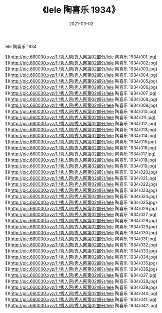 ﻿---
layout: post
title:  《lele 陶喜乐 1934》
date:   2021-03-02
img: http://pic.660000.xyz/1:/秀人网/秀人网第02部分/lele 陶喜乐 1934/000.jpg
categories: [美女, 清纯, 唯美]
---

lele 陶喜乐 1934

  ![](http://pic.660000.xyz/1:/秀人网/秀人网第02部分/lele 陶喜乐 1934/001.jpg) <br> ![](http://pic.660000.xyz/1:/秀人网/秀人网第02部分/lele 陶喜乐 1934/002.jpg) <br> ![](http://pic.660000.xyz/1:/秀人网/秀人网第02部分/lele 陶喜乐 1934/003.jpg) <br> ![](http://pic.660000.xyz/1:/秀人网/秀人网第02部分/lele 陶喜乐 1934/004.jpg) <br> ![](http://pic.660000.xyz/1:/秀人网/秀人网第02部分/lele 陶喜乐 1934/005.jpg) <br> ![](http://pic.660000.xyz/1:/秀人网/秀人网第02部分/lele 陶喜乐 1934/006.jpg) <br> ![](http://pic.660000.xyz/1:/秀人网/秀人网第02部分/lele 陶喜乐 1934/007.jpg) <br> ![](http://pic.660000.xyz/1:/秀人网/秀人网第02部分/lele 陶喜乐 1934/008.jpg) <br> ![](http://pic.660000.xyz/1:/秀人网/秀人网第02部分/lele 陶喜乐 1934/009.jpg) <br> ![](http://pic.660000.xyz/1:/秀人网/秀人网第02部分/lele 陶喜乐 1934/010.jpg) <br> ![](http://pic.660000.xyz/1:/秀人网/秀人网第02部分/lele 陶喜乐 1934/011.jpg) <br> ![](http://pic.660000.xyz/1:/秀人网/秀人网第02部分/lele 陶喜乐 1934/012.jpg) <br> ![](http://pic.660000.xyz/1:/秀人网/秀人网第02部分/lele 陶喜乐 1934/013.jpg) <br> ![](http://pic.660000.xyz/1:/秀人网/秀人网第02部分/lele 陶喜乐 1934/014.jpg) <br> ![](http://pic.660000.xyz/1:/秀人网/秀人网第02部分/lele 陶喜乐 1934/015.jpg) <br> ![](http://pic.660000.xyz/1:/秀人网/秀人网第02部分/lele 陶喜乐 1934/016.jpg) <br> ![](http://pic.660000.xyz/1:/秀人网/秀人网第02部分/lele 陶喜乐 1934/017.jpg) <br> ![](http://pic.660000.xyz/1:/秀人网/秀人网第02部分/lele 陶喜乐 1934/018.jpg) <br> ![](http://pic.660000.xyz/1:/秀人网/秀人网第02部分/lele 陶喜乐 1934/019.jpg) <br> ![](http://pic.660000.xyz/1:/秀人网/秀人网第02部分/lele 陶喜乐 1934/020.jpg) <br> ![](http://pic.660000.xyz/1:/秀人网/秀人网第02部分/lele 陶喜乐 1934/021.jpg) <br> ![](http://pic.660000.xyz/1:/秀人网/秀人网第02部分/lele 陶喜乐 1934/022.jpg) <br> ![](http://pic.660000.xyz/1:/秀人网/秀人网第02部分/lele 陶喜乐 1934/023.jpg) <br> ![](http://pic.660000.xyz/1:/秀人网/秀人网第02部分/lele 陶喜乐 1934/024.jpg) <br> ![](http://pic.660000.xyz/1:/秀人网/秀人网第02部分/lele 陶喜乐 1934/025.jpg) <br> ![](http://pic.660000.xyz/1:/秀人网/秀人网第02部分/lele 陶喜乐 1934/026.jpg) <br> ![](http://pic.660000.xyz/1:/秀人网/秀人网第02部分/lele 陶喜乐 1934/027.jpg) <br> ![](http://pic.660000.xyz/1:/秀人网/秀人网第02部分/lele 陶喜乐 1934/028.jpg) <br> ![](http://pic.660000.xyz/1:/秀人网/秀人网第02部分/lele 陶喜乐 1934/029.jpg) <br> ![](http://pic.660000.xyz/1:/秀人网/秀人网第02部分/lele 陶喜乐 1934/030.jpg) <br> ![](http://pic.660000.xyz/1:/秀人网/秀人网第02部分/lele 陶喜乐 1934/031.jpg) <br> ![](http://pic.660000.xyz/1:/秀人网/秀人网第02部分/lele 陶喜乐 1934/032.jpg) <br> ![](http://pic.660000.xyz/1:/秀人网/秀人网第02部分/lele 陶喜乐 1934/033.jpg) <br> ![](http://pic.660000.xyz/1:/秀人网/秀人网第02部分/lele 陶喜乐 1934/034.jpg) <br> ![](http://pic.660000.xyz/1:/秀人网/秀人网第02部分/lele 陶喜乐 1934/035.jpg) <br> ![](http://pic.660000.xyz/1:/秀人网/秀人网第02部分/lele 陶喜乐 1934/036.jpg) <br> ![](http://pic.660000.xyz/1:/秀人网/秀人网第02部分/lele 陶喜乐 1934/037.jpg) <br> ![](http://pic.660000.xyz/1:/秀人网/秀人网第02部分/lele 陶喜乐 1934/038.jpg) <br> ![](http://pic.660000.xyz/1:/秀人网/秀人网第02部分/lele 陶喜乐 1934/039.jpg) <br> ![](http://pic.660000.xyz/1:/秀人网/秀人网第02部分/lele 陶喜乐 1934/040.jpg) <br> ![](http://pic.660000.xyz/1:/秀人网/秀人网第02部分/lele 陶喜乐 1934/041.jpg) <br> ![](http://pic.660000.xyz/1:/秀人网/秀人网第02部分/lele 陶喜乐 1934/042.jpg) <br>